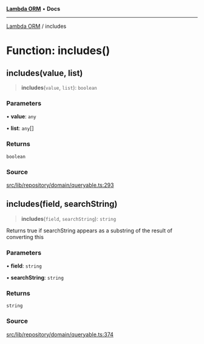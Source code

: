 [**Lambda ORM**](../README.md) • **Docs**

***

[Lambda ORM](../README.md) / includes

# Function: includes()

## includes(value, list)

> **includes**(`value`, `list`): `boolean`

### Parameters

• **value**: `any`

• **list**: `any`[]

### Returns

`boolean`

### Source

[src/lib/repository/domain/queryable.ts:293](https://github.com/lambda-orm/lambdaorm-base/blob/a635589f3d58a8022cbddf078d76ce5a7a0b2137/src/lib/repository/domain/queryable.ts#L293)

## includes(field, searchString)

> **includes**(`field`, `searchString`): `string`

Returns true if searchString appears as a substring of the result of converting this

### Parameters

• **field**: `string`

• **searchString**: `string`

### Returns

`string`

### Source

[src/lib/repository/domain/queryable.ts:374](https://github.com/lambda-orm/lambdaorm-base/blob/a635589f3d58a8022cbddf078d76ce5a7a0b2137/src/lib/repository/domain/queryable.ts#L374)
